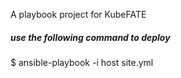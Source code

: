 A playbook project for KubeFATE

##### use the following command to deploy
$ ansible-playbook -i host site.yml

